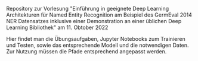 Repository zur Vorlesung "Einführung in geeignete Deep Learning Architekturen für Named Entity Recognition am Beispiel des GermEval 2014 NER Datensatzes inklusive einer Demonstration an einer üblichen Deep Learning Bibliothek" am 11. Obtober 2022

Hier findet man die Übungsaufgaben, Jupyter Notebooks zum Trainieren und Testen, sowie das entsprechende Modell und die notwendigen Daten. Zur Nutzung müssen die Pfade entsprechend angepasst werden.
